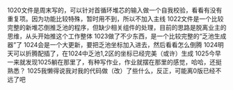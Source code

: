 1020文件是周末写的，可以针对首循环堆芯的输入做一个自我校验，看看有没有重复项。因为功能比较特殊，暂时用不到，所以不加入主线
1022文件是一个比较完整的新堆芯倒推乏池的程序，但缺少相关组件的处理，目前的思路是脱离业主的思维，从头开始推这个工作整体
1023做了不少东西，是一个比较完整的“乏池生成器”了
1024会是一个大更新，要把乏池坐标加入进去，然后看看怎么倒腾
1024明天可以折腾配插了，在1024中乏池1,2区的坐标已经完美（或许）生成
1025今早一来就发现1025躺在那里了，有种写作业，作业就摆在那里的感觉，哈哈，还挺熟悉？
1025我懒得说我对我的代码做（改）了些什么，反正，可能离0版已经不远了吧